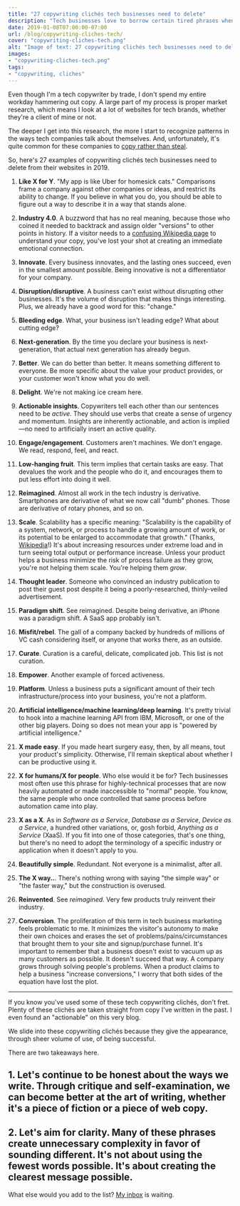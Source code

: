 ```yaml
---
title: "27 copywriting clichés tech businesses need to delete"
description: "Tech businesses love to borrow certain tired phrases when they talk about themselves. Here's some of my worst offenders in 2019 so you know what not to say."
date: 2019-01-08T07:00:00-07:00
url: /blog/copywriting-cliches-tech/
cover: "copywriting-cliches-tech.png"
alt: "Image of text: 27 copywriting clichés tech businesses need to delete"
images:
- "copywriting-cliches-tech.png"
tags:
- "copywriting, cliches"
---
```


Even though I'm a tech copywriter by trade, I don't spend my entire workday hammering out copy. A large part of my process is proper market research, which means I look at a lot of websites for tech brands, whether they're a client of mine or not.

The deeper I get into this research, the more I start to recognize patterns in the ways tech companies talk about themselves. And, unfortunately, it's quite common for these companies to [copy rather than steal](https://nurse.media/blog/stupidly-simple-tip-copy/).

So, here's 27 examples of copywriting clichés tech businesses need to delete from their websites in 2019.

1. **Like X for Y**. "My app is like Uber for homesick cats." Comparisons frame a company against other companies or ideas, and restrict its ability to change. If you believe in what you do, you should be able to figure out a way to describe it in a way that stands alone.

2. **Industry 4.0**. A buzzword that has no real meaning, because those who coined it needed to backtrack and assign older "versions" to other points in history. If a visitor needs to a [confusing Wikipedia page](https://en.wikipedia.org/wiki/Industry_4.0) to understand your copy, you've lost your shot at creating an immediate emotional connection.

3. **Innovate**. Every business innovates, and the lasting ones succeed, even in the smallest amount possible. Being innovative is not a differentiator for your company.

4. **Disruption/disruptive**. A business can't exist without disrupting other businesses. It's the volume of disruption that makes things interesting. Plus, we already have a good word for this: "change."

5. **Bleeding edge**. What, your business isn't leading edge? What about cutting edge?

6. **Next-generation**. By the time you declare your business is next-generation, that actual next generation has already begun.

7. **Better**. We can do better than better. It means something different to everyone. Be more specific about the value your product provides, or your customer won't know what you do well.

8. **Delight**. We're not making ice cream here.

9. **Actionable insights**. Copywriters tell each other than our sentences need to be *active*. They should use verbs that create a sense of urgency and momentum. Insights are inherently actionable, and action is implied—no need to artificially insert an active quality.

10. **Engage/engagement**. Customers aren't machines. We don't engage. We read, respond, feel, and react.

11. **Low-hanging fruit**. This term implies that certain tasks are easy. That devalues the work and the people who do it, and encourages them to put less effort into doing it well.

12. **Reimagined**. Almost all work in the tech industry is derivative. Smartphones are derivative of what we now call "dumb" phones. Those are derivative of rotary phones, and so on.

13. **Scale**. Scalability has a specific meaning: "Scalability is the capability of a system, network, or process to handle a growing amount of work, or its potential to be enlarged to accommodate that growth." (Thanks, [Wikipedia](https://en.wikipedia.org/wiki/Scalability)!) It's about increasing resources under extreme load and in turn seeing total output or performance increase. Unless your product helps a business minimize the risk of process failure as they grow, you're not helping them scale. You're helping them *grow*.

14. **Thought leader**. Someone who convinced an industry publication to post their guest post despite it being a poorly-researched, thinly-veiled advertisement.

15. **Paradigm shift**. See reimagined. Despite being derivative, an iPhone was a paradigm shift. A SaaS app probably isn't.

16. **Misfit/rebel**. The gall of a company backed by hundreds of millions of VC cash considering itself, or anyone that works there, as an outside.

17. **Curate**. Curation is a careful, delicate, complicated job. This list is not curation.

18. **Empower**. Another example of forced activeness.

19. **Platform**. Unless a business puts a significant amount of their tech infrastructure/process into your business, you're not a platform.

20. **Artificial intelligence/machine learning/deep learning**. It's pretty trivial to hook into a machine learning API from IBM, Microsoft, or one of the other big players. Doing so does not mean your app is "powered by artificial intelligence."

21. **X made easy**. If you made heart surgery easy, then, by all means, tout your product's simplicity. Otherwise, I'll remain skeptical about whether I can be productive using it.

22. **X for humans/X for people**. Who else would it be for? Tech businesses most often use this phrase for highly-technical processes that are now heavily automated or made inaccessible to "normal" people. You know, the same people who once controlled that same process before automation came into play.

23. **X as a X**. As in *Software as a Service*, *Database as a Service*, *Device as a Service*, a hundred other variations, or, gosh forbid, *Anything as a Service* (XaaS). If you fit into one of those categories, that's one thing, but there's no need to adopt the terminology of a specific industry or application when it doesn't apply to you.

24. **Beautifully simple**. Redundant. Not everyone is a minimalist, after all.

25. **The X way..**. There's nothing wrong with saying "the simple way" or "the faster way," but the construction is overused.

26. **Reinvented**. See *reimagined*. Very few products truly reinvent their industry.

27. **Conversion**. The proliferation of this term in tech business marketing feels problematic to me. It minimizes the visitor's autonomy to make their own choices and erases the set of problems/pains/circumstances that brought them to your site and signup/purchase funnel. It's important to remember that a business doesn't exist to vacuum up as many customers as possible. It doesn't succeed that way. A company grows through solving people's problems. When a product claims to help a business "increase conversions," I worry that both sides of the equation have lost the plot.

---

If you know you've used some of these tech copywriting clichés, don't fret. Plenty of these clichés are taken straight from copy I've written in the past. I even found an "actionable" on this very blog.

We slide into these copywriting clichés because they give the appearance, through sheer volume of use, of being successful.

There are two takeaways here.

## 1. Let's continue to be honest about the ways we write. Through critique and self-examination, we can become better at the art of writing, whether it's a piece of fiction or a piece of web copy.

## 2. Let's aim for clarity. Many of these phrases create unnecessary complexity in favor of sounding different. It's not about using the fewest words possible. It's about creating the clearest message possible.

What else would you add to the list? [My inbox](mailto:joel@nurse.media) is waiting.